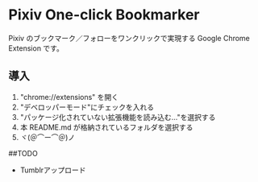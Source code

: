 # Pixiv One-click Bookmarker

Pixiv のブックマーク／フォローをワンクリックで実現する Google Chrome Extension です。

## 導入
1. "chrome://extensions" を開く
2. "デベロッパーモード"にチェックを入れる
3. "パッケージ化されていない拡張機能を読み込む…"を選択する
4. 本 README.md が格納されているフォルダを選択する
5. ヾ(＠⌒ー⌒＠)ノ

##TODO

+ Tumblrアップロード
